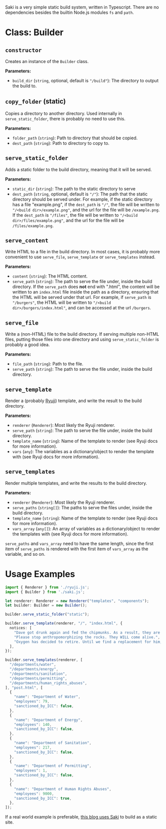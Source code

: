 Saki is a very simple static build system, written in Typescript. There are no dependencies besides the builtin Node.js modules `fs` and `path`.

# Class: Builder

## `constructor`
Creates an instance of the `Builder` class.

**Parameters:**
- `build_dir` (`string`, optional, default is `"/build"`): The directory to output the build to.

## `copy_folder` (static)
Copies a directory to another directory. Used internally in `serve_static_folder`, there is probably no need to use this.

**Parameters:**
- `folder_path` (`string`): Path to directory that should be copied.
- `dest_path` (`string`): Path to directory to copy to.

## `serve_static_folder`
Adds a static folder to the build directory, meaning that it will be served.

**Parameters:**
- `static_dir` (`string`): The path to the static directory to serve
- `dest_path` (`string`, optional, default is `"/"`): The path that the static directory should be served under. For example, if the static directory has a file "example.png", if the `dest_path` is `"/"`, the file will be written to `"/<build dir>/example.png"`, and the url for the file will be `/example.png`. If the `dest_path` is `"/files"`, the file will be written to `"/<build dir>/files/example.png"`, and the url for the file will be `/files/example.png`.

## `serve_content`
Write HTML to a file in the build directory. In most cases, it is probably more convenient to use `serve_file`, `serve_template` or `serve_templates` instead.

**Parameters:**
- `content` (`string`): The HTML content.
- `serve_path` (`string`): The path to serve the file under, inside the build directory. If the `serve_path` does **not** end with ".html", the content will be written to an `index.html` file inside the path as a directory, ensuring that the HTML will be served under that url. For example, if `serve_path` is `"/burgers"`, the HTML will be written to `"/<build dir>/burgers/index.html"`, and can be accessed at the url `/burgers`.

## `serve_file`
Write a (non-HTML) file to the build directory. If serving multiple non-HTML files, putting those files into one directory and using `serve_static_folder` is probably a good idea.

**Parameters:**
- `file_path` (`string`): Path to the file.
- `serve_path` (`string`): The path to serve the file under, inside the build directory.

## `serve_template`
Render a (probably [Ryuji](/posts/ryuji-docs)) template, and write the result to the build directory.

**Parameters:**
- `renderer` (`Renderer`): Most likely the Ryuji renderer.
- `serve_path` (`string`): The path to serve the file under, inside the build directory.
- `template_name` (`string`): Name of the template to render (see Ryuji docs for more information).
- `vars` (`any`): The variables as a dictionary/object to render the template with (see Ryuji docs for more information).

## `serve_templates`
Render multiple templates, and write the results to the build directory.

**Parameters:**
- `renderer` (`Renderer`): Most likely the Ryuji renderer.
- `serve_paths` (`string[]`): The paths to serve the files under, inside the build directory.
- `template_name` (`string`): Name of the template to render (see Ryuji docs for more information).
- `vars_array` (`any[]`): An array of variables as a dictionary/object to render the templates with (see Ryuji docs for more information).

`serve_paths` and `vars_array` need to have the same length, since the first item of `serve_paths` is rendered with the first item of `vars_array` as the variable, and so on.

# Usage Examples
```ts
import { Renderer } from './ryuji.js';
import { Builder } from './saki.js';

let renderer: Renderer = new Renderer("templates", "components");
let builder: Builder = new Builder();

builder.serve_static_folder("static");

builder.serve_template(renderer, "/", "index.html", {
  notices: [
    "Dave got drunk again and fed the chipmunks. As a result, they are more brazen than usual. Be on your guard!",
    "Please stop anthropomorphizing the rocks. They WILL come alive.",
    "Oxygen has decided to retire. Until we find a replacement for him, do not be selfish in your consumption of water and air.",
  ],
});

builder.serve_templates(renderer, [
  "/departments/water",
  "/departments/energy",
  "/departments/sanitation",
  "/departments/permitting",
  "/departments/human_rights_abuses",
], "post.html", [
  {
    "name": "Department of Water",
    "employees": 79,
    "sanctioned_by_ICC": false,
  },
  {
    "name": "Department of Energy",
    "employees": 140,
    "sanctioned_by_ICC": false,
  },
  {
    "name": "Department of Sanitation",
    "employees": 217,
    "sanctioned_by_ICC": false,
  },
  {
    "name": "Department of Permitting",
    "employees": 1,
    "sanctioned_by_ICC": false,
  },
  {
    "name": "Department of Human Rights Abuses",
    "employees": 9000,
    "sanctioned_by_ICC": true,
  },
]);
```

If a real world example is preferable, [this blog uses Saki](https://github.com/jetstream0/hedgeblog/blob/master/index.ts) to build as a static site.
